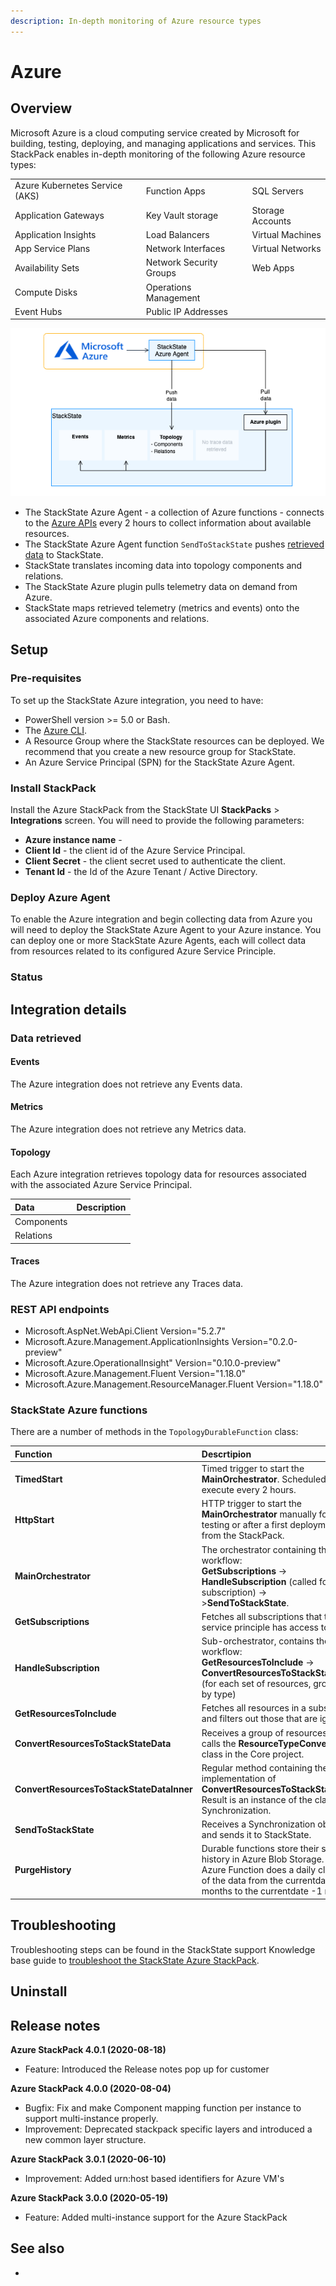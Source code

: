```yaml
---
description: In-depth monitoring of Azure resource types
---
```


# Azure

## Overview

Microsoft Azure is a cloud computing service created by Microsoft for building, testing, deploying, and managing applications and services. This StackPack enables in-depth monitoring of the following Azure resource types:

| | | |
|:---|:---|:---|
| Azure Kubernetes Service (AKS) | Function Apps | SQL Servers |
| Application Gateways | Key Vault storage | Storage Accounts |
| Application Insights | Load Balancers | Virtual Machines |
| App Service Plans| Network Interfaces | Virtual Networks |
| Availability Sets | Network Security Groups | Web Apps |
| Compute Disks | Operations Management | |
| Event Hubs | Public IP Addresses| |

![Data flow](/.gitbook/assets/stackpack-azure2.png)

- The StackState Azure Agent - a collection of Azure functions - connects to the [Azure APIs](#rest-api-endpoints) every 2 hours to collect information about available resources.
- The StackState Azure Agent function `SendToStackState` pushes [retrieved data](#data-retrieved) to StackState.
- StackState translates incoming data into topology components and relations.
- The StackState Azure plugin pulls telemetry data on demand from Azure.
- StackState maps retrieved telemetry (metrics and events) onto the associated Azure components and relations.

## Setup

### Pre-requisites

To set up the StackState Azure integration, you need to have:

- PowerShell version >= 5.0 or Bash.
- The [Azure CLI](https://docs.microsoft.com/en-us/cli/azure/install-azure-cli?view=azure-cli-latest).
- A Resource Group where the StackState resources can be deployed. We recommend that you create a new resource group for StackState.
- An Azure Service Principal (SPN) for the StackState Azure Agent.

### Install StackPack

Install the Azure StackPack from the StackState UI **StackPacks** &gt; **Integrations** screen. You will need to provide the following parameters:

* **Azure instance name** - 
* **Client Id** - the client id of the Azure Service Principal.
* **Client Secret** - the client secret used to authenticate the client.
* **Tenant Id** - the Id of the Azure Tenant / Active Directory.

### Deploy Azure Agent

To enable the Azure integration and begin collecting data from Azure you will need to deploy the StackState Azure Agent to your Azure instance. You can deploy one or more StackState Azure Agents, each will collect data from resources related to its configured Azure Service Principle.



### Status



## Integration details

### Data retrieved

#### Events

The Azure integration does not retrieve any Events data.

#### Metrics

The Azure integration does not retrieve any Metrics data.

#### Topology

Each Azure integration retrieves topology data for resources associated with the associated Azure Service Principal.

| Data | Description |
|:---|:---|
| Components |  |
| Relations |  | 

#### Traces

The Azure integration does not retrieve any Traces data.

### REST API endpoints

- Microsoft.AspNet.WebApi.Client Version="5.2.7"
- Microsoft.Azure.Management.ApplicationInsights Version="0.2.0-preview"
- Microsoft.Azure.OperationalInsight" Version="0.10.0-preview"
- Microsoft.Azure.Management.Fluent Version="1.18.0"
- Microsoft.Azure.Management.ResourceManager.Fluent Version="1.18.0"

### StackState Azure functions

There are a number of methods in the `TopologyDurableFunction` class:

| Function | Descrtipion | 
|:---|:---|
| **TimedStart** | Timed trigger to start the **MainOrchestrator**. Scheduled to execute every 2 hours. |
| **HttpStart** | HTTP trigger to start the **MainOrchestrator** manually for testing or after a first deployment from the StackPack. |
| **MainOrchestrator** | The orchestrator containing the main workflow:<br />**GetSubscriptions** -><br >**HandleSubscription** (called for each subscription) -><br />>**SendToStackState**. |
| **GetSubscriptions** | Fetches all subscriptions that the service principle has access to. |
| **HandleSubscription** | Sub-orchestrator, contains the workflow:<br />**GetResourcesToInclude** -><br />**ConvertResourcesToStackStateData** (for each set of resources, grouped by type) |
| **GetResourcesToInclude** | Fetches all resources in a subscription and filters out those that are ignored. |
| **ConvertResourcesToStackStateData** | Receives a group of resources and calls the **ResourceTypeConverter** class in the Core project. |
| **ConvertResourcesToStackStateDataInner** | Regular method containing the actual implementation of **ConvertResourcesToStackStateData**. Result is an instance of the class Synchronization. |
| **SendToStackState** |Receives a Synchronization object and sends it to StackState. |
| **PurgeHistory** | Durable functions store their state and history in Azure Blob Storage. This Azure Function does a daily cleanup of the data from the currentdate -2 months to the currentdate -1 month. |

## Troubleshooting

Troubleshooting steps can be found in the StackState support Knowledge base guide to [troubleshoot the StackState Azure StackPack](https://support.stackstate.com/hc/en-us/articles/360016450300-Troubleshooting-StackState-Azure-StackPack).

## Uninstall


## Release notes

**Azure StackPack 4.0.1 (2020-08-18)**

- Feature: Introduced the Release notes pop up for customer

**Azure StackPack 4.0.0 (2020-08-04)**

- Bugfix: Fix and make Component mapping function per instance to support multi-instance properly.
- Improvement: Deprecated stackpack specific layers and introduced a new common layer structure.

**Azure StackPack 3.0.1 (2020-06-10)**

- Improvement: Added urn:host based identifiers for Azure VM's

**Azure StackPack 3.0.0 (2020-05-19)**

- Feature: Added multi-instance support for the Azure StackPack


## See also

- 